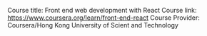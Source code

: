 Course title: Front end web development with React
Course link: https://www.coursera.org/learn/front-end-react
Course Provider: Coursera/Hong Kong University of Scient and Technology
